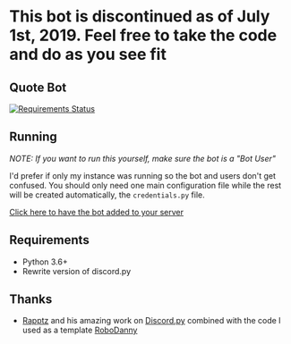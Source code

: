# This bot is discontinued as of July 1st, 2019. Feel free to take the code and do as you see fit

## Quote Bot
[![Requirements Status](https://requires.io/github/bsquidwrd/Quote-Bot/requirements.svg?branch=master)](https://requires.io/github/bsquidwrd/Quote-Bot/requirements/?branch=master)

## Running
_NOTE: If you want to run this yourself, make sure the bot is a "Bot User"_

I'd prefer if only my instance was running so the bot and users don't get confused. You should only need one main configuration file while the rest will be created automatically, the `credentials.py` file.

[Click here to have the bot added to your server](https://discordapp.com/oauth2/authorize?client_id=358072980108083201&scope=bot&permissions=125952)


## Requirements
- Python 3.6+
- Rewrite version of discord.py

## Thanks
- [Rapptz](https://github.com/Rapptz) and his amazing work on [Discord.py](https://github.com/Rapptz/discord.py) combined with the code I used as a template [RoboDanny](https://github.com/Rapptz/RoboDanny)
